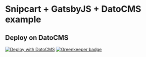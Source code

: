 # Snipcart + GatsbyJS + DatoCMS example

## Deploy on DatoCMS

[![Deploy with DatoCMS](https://dashboard.datocms.com/deploy/button.svg)](https://dashboard.datocms.com/deploy?repo=datocms/snipcart-gatsby-demo) [![Greenkeeper badge](https://badges.greenkeeper.io/marcustan-dev/gatsby-ecommerce.svg)](https://greenkeeper.io/)
